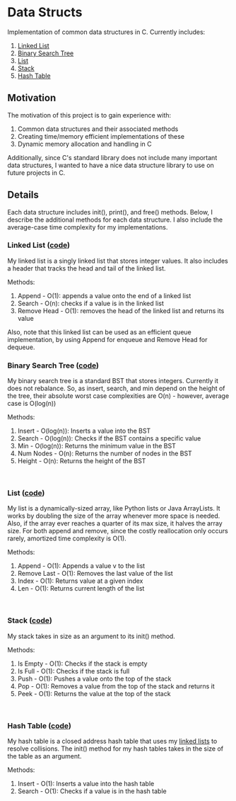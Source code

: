 # Data Structs

Implementation of common data structures in C. Currently includes:
1. [Linked List](#linked-list-code)
2. [Binary Search Tree](#binary-search-tree-code)
3. [List](#list-code)
4. [Stack](#stack-code)
5. [Hash Table](#hash-table-code)


## Motivation
The motivation of this project is to gain experience with:
1. Common data structures and their associated methods
2. Creating time/memory efficient implementations of these
3. Dynamic memory allocation and handling in C

Additionally, since C's standard library does not include many important data structures, I wanted to have a nice data structure library to use on future projects in C.

## Details
Each data structure includes init(), print(), and free() methods. Below, I describe the additional methods for each data structure. I also include the average-case time complexity for my implementations.
<br/>

### Linked List ([code](https://github.com/christian-doucette/data_structs/blob/master/linked_list/linked_list.h))
My linked list is a singly linked list that stores integer values. It also includes a header that tracks the head and tail of the linked list.

Methods:
1. Append - O(1): appends a value onto the end of a linked list
2. Search - O(n): checks if a value is in the linked list  
3. Remove Head - O(1): removes the head of the linked list and returns its value

Also, note that this linked list can be used as an efficient queue implementation, by using Append for enqueue and Remove Head for dequeue.
<br/>

### Binary Search Tree ([code](https://github.com/christian-doucette/data_structs/blob/master/bst/bst.h))
My binary search tree is a standard BST that stores integers. Currently it does not rebalance. So, as insert, search, and min depend on the height of the tree, their absolute worst case complexities are O(n) - however, average case is O(log(n))

Methods:
1. Insert - O(log(n)): Inserts a value into the BST
2. Search - O(log(n)): Checks if the BST contains a specific value
3. Min - O(log(n)): Returns the minimum value in the BST
4. Num Nodes - O(n): Returns the number of nodes in the BST
5. Height - O(n): Returns the height of the BST  
<br/>

### List ([code](https://github.com/christian-doucette/data_structs/blob/master/list/list.h))
My list is a dynamically-sized array, like Python lists or Java ArrayLists. It works by doubling the size of the array whenever more space is needed. Also, if the array ever reaches a quarter of its max size, it halves the array size. For both append and remove, since the costly reallocation only occurs rarely, amortized time complexity is O(1).

Methods:
1. Append - O(1): Appends a value v to the list
2. Remove Last - O(1): Removes the last value of the list
3. Index - O(1): Returns value at a given index
4. Len - O(1): Returns current length of the list  
<br/>

### Stack ([code](https://github.com/christian-doucette/data_structs/blob/master/stack/stack.h))
My stack takes in size as an argument to its init() method.

Methods:
1. Is Empty - O(1): Checks if the stack is empty
2. Is Full - O(1): Checks if the stack is full
3. Push - O(1): Pushes a value onto the top of the stack
4. Pop - O(1): Removes a value from the top of the stack and returns it
5. Peek - O(1): Returns the value at the top of the stack  
<br/>

### Hash Table ([code](https://github.com/christian-doucette/data_structs/blob/master/hash_table/hash_table.h))
My hash table is a closed address hash table that uses my [linked lists](#linked-list-code) to resolve collisions. The init() method for my hash tables takes in the size of the table as an argument.

Methods:
1. Insert - O(1): Inserts a value into the hash table
2. Search - O(1): Checks if a value is in the hash table
<br/>
